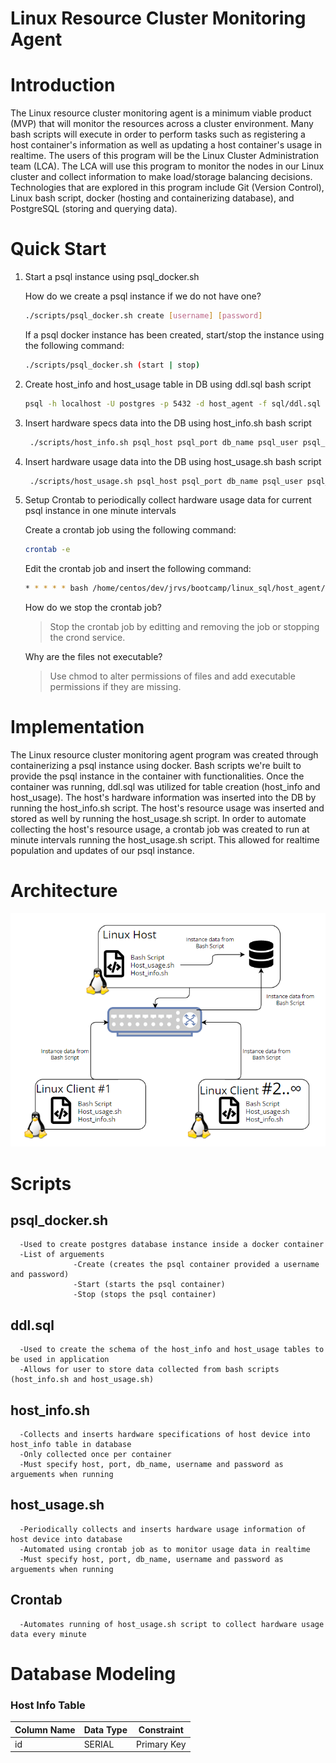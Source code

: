 # Linux Resource Cluster Monitoring Agent

# Introduction
The Linux resource cluster monitoring agent is a minimum viable product (MVP) that will monitor the resources across a cluster environment. Many bash scripts will execute in order to perform tasks such as registering a host container's information as well as updating a host container's usage in realtime. The users of this program will be the Linux Cluster Administration team (LCA). The LCA will use this program to monitor the nodes in our Linux cluster and collect information to make load/storage balancing decisions. Technologies that are explored in this program include Git (Version Control), Linux bash script, docker (hosting and containerizing database), and PostgreSQL (storing and querying data).

# Quick Start
1. Start a psql instance using psql_docker.sh

      How do we create a psql instance if we do not have one?
      ``` bash
     ./scripts/psql_docker.sh create [username] [password]
      ```
      If a psql docker instance has been created, start/stop the instance using the following command:
     ``` bash
     ./scripts/psql_docker.sh (start | stop)
     ```
2. Create host_info and host_usage table in DB using ddl.sql bash script
     ``` bash
     psql -h localhost -U postgres -p 5432 -d host_agent -f sql/ddl.sql
     ```
3. Insert hardware specs data into the DB using host_info.sh bash script
    ``` bash
     ./scripts/host_info.sh psql_host psql_port db_name psql_user psql_password
    ```
4. Insert hardware usage data into the DB using host_usage.sh bash script
   ``` bash
    ./scripts/host_usage.sh psql_host psql_port db_name psql_user psql_password
   ```
5. Setup Crontab to periodically collect hardware usage data for current psql instance in one minute intervals

      Create a crontab job using the following command:
      ``` bash
     crontab -e
      ```
      Edit the crontab job and insert the following command:
     ``` bash
     * * * * * bash /home/centos/dev/jrvs/bootcamp/linux_sql/host_agent/scripts/host_usage.sh
     ```
      How do we stop the crontab job?
      >Stop the crontab job by editting and removing the job or stopping the crond service.

      Why are the files not executable?
      >Use chmod to alter permissions of files and add executable permissions if they are missing.
# Implementation
The Linux resource cluster monitoring agent program was created through containerizing a psql instance using docker. Bash scripts we're built to provide the psql instance in the container with functionalities. Once the container was running, ddl.sql was utilized for table creation (host_info and host_usage). The host's hardware information was inserted into the DB by running the host_info.sh script. The host's resource usage was inserted and stored as well by running the host_usage.sh script. In order to automate collecting the host's resource usage, a crontab job was created to run at minute intervals running the host_usage.sh script. This allowed for realtime population and updates of our psql instance.
# Architecture
![Linux resource cluster monitoring agent architecture](./assets/architecture.png)


# Scripts

## psql_docker.sh
      -Used to create postgres database instance inside a docker container
      -List of arguements
                  -Create (creates the psql container provided a username and password)
                  -Start (starts the psql container)
                  -Stop (stops the psql container)

## ddl.sql
      -Used to create the schema of the host_info and host_usage tables to be used in application
      -Allows for user to store data collected from bash scripts (host_info.sh and host_usage.sh)
## host_info.sh
      -Collects and inserts hardware specifications of host device into host_info table in database
      -Only collected once per container
      -Must specify host, port, db_name, username and password as arguements when running
## host_usage.sh
      -Periodically collects and inserts hardware usage information of host device into database
      -Automated using crontab job as to monitor usage data in realtime
      -Must specify host, port, db_name, username and password as arguements when running
## Crontab
      -Automates running of host_usage.sh script to collect hardware usage data every minute

# Database Modeling

### Host Info Table
| Column Name | Data Type | Constraint |
|-------------|-----------|------------|
|id           |SERIAL     | Primary Key|



